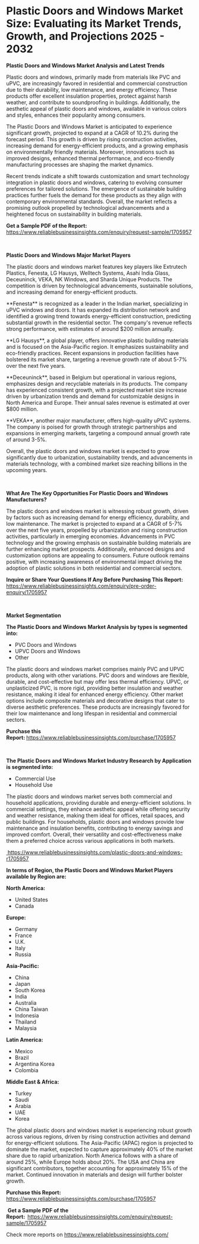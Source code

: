 <p><h1>Plastic Doors and Windows Market Size: Evaluating its Market Trends, Growth, and Projections 2025 - 2032</h1></p><p><strong>Plastic Doors and Windows Market Analysis and Latest Trends</strong></p>
<p><p>Plastic doors and windows, primarily made from materials like PVC and uPVC, are increasingly favored in residential and commercial construction due to their durability, low maintenance, and energy efficiency. These products offer excellent insulation properties, protect against harsh weather, and contribute to soundproofing in buildings. Additionally, the aesthetic appeal of plastic doors and windows, available in various colors and styles, enhances their popularity among consumers.</p><p>The Plastic Doors and Windows Market is anticipated to experience significant growth, projected to expand at a CAGR of 10.2% during the forecast period. This growth is driven by rising construction activities, increasing demand for energy-efficient products, and a growing emphasis on environmentally friendly materials. Moreover, innovations such as improved designs, enhanced thermal performance, and eco-friendly manufacturing processes are shaping the market dynamics.</p><p>Recent trends indicate a shift towards customization and smart technology integration in plastic doors and windows, catering to evolving consumer preferences for tailored solutions. The emergence of sustainable building practices further fuels the demand for these products as they align with contemporary environmental standards. Overall, the market reflects a promising outlook propelled by technological advancements and a heightened focus on sustainability in building materials.</p></p>
<p><strong>Get a Sample PDF of the Report:&nbsp;</strong> <a href="https://www.reliablebusinessinsights.com/enquiry/request-sample/1705957?utm_campaign=3385&utm_medium=2&utm_source=Github&utm_content=ia&utm_term=09042025&utm_id=plastic-doors-and-windows">https://www.reliablebusinessinsights.com/enquiry/request-sample/1705957</a></p>
<p>&nbsp;</p>
<p><strong>Plastic Doors and Windows Major Market Players</strong></p>
<p><p>The plastic doors and windows market features key players like Extrutech Plastics, Fenesta, LG Hausys, Welltech Systems, Asahi India Glass, Deceuninck, VEKA, NK Windows, and Sharda Unique Products. The competition is driven by technological advancements, sustainable solutions, and increasing demand for energy-efficient products.</p><p>**Fenesta** is recognized as a leader in the Indian market, specializing in uPVC windows and doors. It has expanded its distribution network and identified a growing trend towards energy-efficient construction, predicting substantial growth in the residential sector. The company's revenue reflects strong performance, with estimates of around $200 million annually.</p><p>**LG Hausys**, a global player, offers innovative plastic building materials and is focused on the Asia-Pacific region. It emphasizes sustainability and eco-friendly practices. Recent expansions in production facilities have bolstered its market share, targeting a revenue growth rate of about 5-7% over the next five years.</p><p>**Deceuninck**, based in Belgium but operational in various regions, emphasizes design and recyclable materials in its products. The company has experienced consistent growth, with a projected market size increase driven by urbanization trends and demand for customizable designs in North America and Europe. Their annual sales revenue is estimated at over $800 million.</p><p>**VEKA**, another major manufacturer, offers high-quality uPVC systems. The company is poised for growth through strategic partnerships and expansions in emerging markets, targeting a compound annual growth rate of around 3-5%.</p><p>Overall, the plastic doors and windows market is expected to grow significantly due to urbanization, sustainability trends, and advancements in materials technology, with a combined market size reaching billions in the upcoming years.</p></p>
<p>&nbsp;</p>
<p><strong>What Are The Key Opportunities For Plastic Doors and Windows Manufacturers?</strong></p>
<p><p>The plastic doors and windows market is witnessing robust growth, driven by factors such as increasing demand for energy efficiency, durability, and low maintenance. The market is projected to expand at a CAGR of 5-7% over the next five years, propelled by urbanization and rising construction activities, particularly in emerging economies. Advancements in PVC technology and the growing emphasis on sustainable building materials are further enhancing market prospects. Additionally, enhanced designs and customization options are appealing to consumers. Future outlook remains positive, with increasing awareness of environmental impact driving the adoption of plastic solutions in both residential and commercial sectors.</p></p>
<p><strong>Inquire or Share Your Questions If Any Before Purchasing This Report:</strong> <a href="https://www.reliablebusinessinsights.com/enquiry/pre-order-enquiry/1705957?utm_campaign=3385&utm_medium=2&utm_source=Github&utm_content=ia&utm_term=09042025&utm_id=plastic-doors-and-windows">https://www.reliablebusinessinsights.com/enquiry/pre-order-enquiry/1705957</a></p>
<p>&nbsp;</p>
<p><strong>Market Segmentation</strong></p>
<p><strong>The Plastic Doors and Windows Market Analysis by types is segmented into:</strong></p>
<p><ul><li>PVC Doors and Windows</li><li>UPVC Doors and Windows</li><li>Other</li></ul></p>
<p><p>The plastic doors and windows market comprises mainly PVC and UPVC products, along with other variations. PVC doors and windows are flexible, durable, and cost-effective but may offer less thermal efficiency. UPVC, or unplasticized PVC, is more rigid, providing better insulation and weather resistance, making it ideal for enhanced energy efficiency. Other market options include composite materials and decorative designs that cater to diverse aesthetic preferences. These products are increasingly favored for their low maintenance and long lifespan in residential and commercial sectors.</p></p>
<p><strong>Purchase this Report:&nbsp;</strong><a href="https://www.reliablebusinessinsights.com/purchase/1705957?utm_campaign=3385&utm_medium=2&utm_source=Github&utm_content=ia&utm_term=09042025&utm_id=plastic-doors-and-windows">https://www.reliablebusinessinsights.com/purchase/1705957</a></p>
<p>&nbsp;</p>
<p><strong>The Plastic Doors and Windows Market Industry Research by Application is segmented into:</strong></p>
<p><ul><li>Commercial Use</li><li>Household Use</li></ul></p>
<p><p>The plastic doors and windows market serves both commercial and household applications, providing durable and energy-efficient solutions. In commercial settings, they enhance aesthetic appeal while offering security and weather resistance, making them ideal for offices, retail spaces, and public buildings. For households, plastic doors and windows provide low maintenance and insulation benefits, contributing to energy savings and improved comfort. Overall, their versatility and cost-effectiveness make them a preferred choice across various applications in both markets.</p></p>
<p><a href="https://www.reliablebusinessinsights.com/plastic-doors-and-windows-r1705957?utm_campaign=3385&utm_medium=2&utm_source=Github&utm_content=ia&utm_term=09042025&utm_id=plastic-doors-and-windows">&nbsp;https://www.reliablebusinessinsights.com/plastic-doors-and-windows-r1705957</a></p>
<p><strong>In terms of Region, the Plastic Doors and Windows Market Players available by Region are:</strong></p>
<p>
    <p> <strong> North America: </strong>
        <ul>
            <li>United States</li>
            <li>Canada</li>
        </ul>
        </p> 
    <p> <strong> Europe: </strong>
        <ul>
            <li>Germany</li>
            <li>France</li>
            <li>U.K.</li>
            <li>Italy</li>
            <li>Russia</li>
        </ul>
        </p> 
    <p> <strong> Asia-Pacific: </strong>
        <ul>
            <li>China</li>
            <li>Japan</li>
            <li>South Korea</li>
            <li>India</li>
            <li>Australia</li>
            <li>China Taiwan</li>
            <li>Indonesia</li>
            <li>Thailand</li>
            <li>Malaysia</li>
        </ul>
        </p> 
    <p> <strong> Latin America: </strong>
        <ul>
            <li>Mexico</li>
            <li>Brazil</li>
            <li>Argentina Korea</li>
            <li>Colombia</li>
        </ul>
        </p> 
    <p> <strong> Middle East & Africa: </strong>
        <ul>
            <li>Turkey</li>
            <li>Saudi</li>
            <li>Arabia</li>
            <li>UAE</li>
            <li>Korea</li>
        </ul>
    </p>
    </p>
<p><p>The global plastic doors and windows market is experiencing robust growth across various regions, driven by rising construction activities and demand for energy-efficient solutions. The Asia-Pacific (APAC) region is projected to dominate the market, expected to capture approximately 40% of the market share due to rapid urbanization. North America follows with a share of around 25%, while Europe holds about 20%. The USA and China are significant contributors, together accounting for approximately 15% of the market. Continued innovation in materials and design will further bolster growth.</p></p>
<p><strong>Purchase this Report: </strong><a href="https://www.reliablebusinessinsights.com/purchase/1705957?utm_campaign=3385&utm_medium=2&utm_source=Github&utm_content=ia&utm_term=09042025&utm_id=plastic-doors-and-windows">https://www.reliablebusinessinsights.com/purchase/1705957</a></p>
<p>&nbsp;<strong>Get a Sample PDF of the Report:&nbsp;&nbsp;</strong><a href="https://www.reliablebusinessinsights.com/enquiry/request-sample/1705957?utm_campaign=3385&utm_medium=2&utm_source=Github&utm_content=ia&utm_term=09042025&utm_id=plastic-doors-and-windows">https://www.reliablebusinessinsights.com/enquiry/request-sample/1705957</a></p>
<p><strong></strong></p>
<p>Check more reports on <a href="https://www.reliablebusinessinsights.com/?utm_campaign=3385&utm_medium=2&utm_source=Github&utm_content=ia&utm_term=09042025&utm_id=plastic-doors-and-windows">https://www.reliablebusinessinsights.com/</a></p>